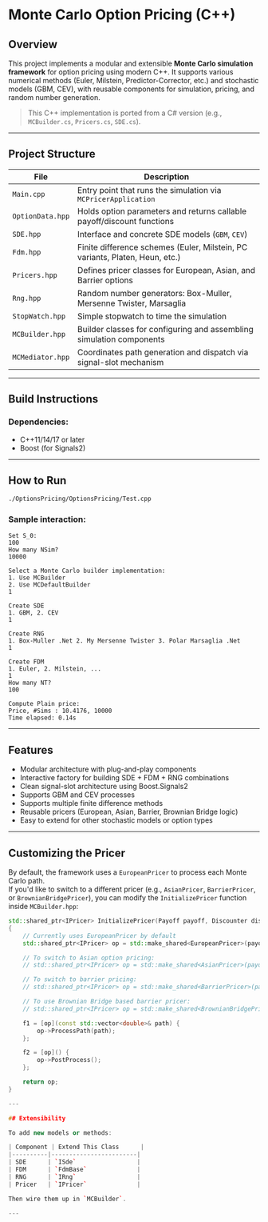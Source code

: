 # Monte Carlo Option Pricing (C++)

## Overview

This project implements a modular and extensible **Monte Carlo simulation framework** for option pricing using modern C++. It supports various numerical methods (Euler, Milstein, Predictor-Corrector, etc.) and stochastic models (GBM, CEV), with reusable components for simulation, pricing, and random number generation.

>  This C++ implementation is ported from a C# version (e.g., `MCBuilder.cs`, `Pricers.cs`, `SDE.cs`).

---

## Project Structure

| File                | Description |
|---------------------|-------------|
| `Main.cpp`          | Entry point that runs the simulation via `MCPricerApplication` |
| `OptionData.hpp`    | Holds option parameters and returns callable payoff/discount functions |
| `SDE.hpp`           | Interface and concrete SDE models (`GBM`, `CEV`) |
| `Fdm.hpp`           | Finite difference schemes (Euler, Milstein, PC variants, Platen, Heun, etc.) |
| `Pricers.hpp`       | Defines pricer classes for European, Asian, and Barrier options |
| `Rng.hpp`           | Random number generators: Box-Muller, Mersenne Twister, Marsaglia |
| `StopWatch.hpp`     | Simple stopwatch to time the simulation |
| `MCBuilder.hpp`     | Builder classes for configuring and assembling simulation components |
| `MCMediator.hpp`    | Coordinates path generation and dispatch via signal-slot mechanism |

---

## Build Instructions

### Dependencies:
- C++11/14/17 or later
- Boost (for Signals2)

---

## How to Run

```bash
./OptionsPricing/OptionsPricing/Test.cpp
```

### Sample interaction:

```
Set S_0:
100
How many NSim?
10000

Select a Monte Carlo builder implementation:
1. Use MCBuilder
2. Use MCDefaultBuilder
1

Create SDE
1. GBM, 2. CEV
1

Create RNG
1. Box-Muller .Net 2. My Mersenne Twister 3. Polar Marsaglia .Net
1

Create FDM
1. Euler, 2. Milstein, ...
1
How many NT?
100

Compute Plain price:
Price, #Sims : 10.4176, 10000
Time elapsed: 0.14s
```

---

## Features

- Modular architecture with plug-and-play components
- Interactive factory for building SDE + FDM + RNG combinations
- Clean signal-slot architecture using Boost.Signals2
- Supports GBM and CEV processes
- Supports multiple finite difference methods
- Reusable pricers (European, Asian, Barrier, Brownian Bridge logic)
- Easy to extend for other stochastic models or option types

---

## Customizing the Pricer

By default, the framework uses a `EuropeanPricer` to process each Monte Carlo path.  
If you'd like to switch to a different pricer (e.g., `AsianPricer`, `BarrierPricer`, or `BrownianBridgePricer`), you can modify the `InitializePricer` function inside `MCBuilder.hpp`:

```cpp
std::shared_ptr<IPricer> InitializePricer(Payoff payoff, Discounter discounter)
{
    // Currently uses EuropeanPricer by default
    std::shared_ptr<IPricer> op = std::make_shared<EuropeanPricer>(payoff, discounter);

    // To switch to Asian option pricing:
    // std::shared_ptr<IPricer> op = std::make_shared<AsianPricer>(payoff, discounter);

    // To switch to barrier pricing:
    // std::shared_ptr<IPricer> op = std::make_shared<BarrierPricer>(payoff, discounter);

    // To use Brownian Bridge based barrier pricer:
    // std::shared_ptr<IPricer> op = std::make_shared<BrownianBridgePricer>(payoff, discounter, sde, stepSize);

    f1 = [op](const std::vector<double>& path) {
        op->ProcessPath(path);
    };

    f2 = [op]() {
        op->PostProcess();
    };

    return op;
}

---

## Extensibility

To add new models or methods:

| Component | Extend This Class      |
|----------|------------------------|
| SDE      | `ISde`                 |
| FDM      | `FdmBase`              |
| RNG      | `IRng`                 |
| Pricer   | `IPricer`              |

Then wire them up in `MCBuilder`.

---


